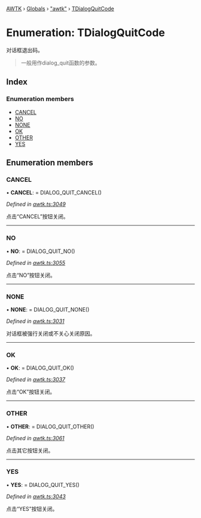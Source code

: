 [AWTK](../README.md) › [Globals](../globals.md) › ["awtk"](../modules/_awtk_.md) › [TDialogQuitCode](_awtk_.tdialogquitcode.md)

# Enumeration: TDialogQuitCode

对话框退出码。

> 一般用作dialog_quit函数的参数。

## Index

### Enumeration members

* [CANCEL](_awtk_.tdialogquitcode.md#cancel)
* [NO](_awtk_.tdialogquitcode.md#no)
* [NONE](_awtk_.tdialogquitcode.md#none)
* [OK](_awtk_.tdialogquitcode.md#ok)
* [OTHER](_awtk_.tdialogquitcode.md#other)
* [YES](_awtk_.tdialogquitcode.md#yes)

## Enumeration members

###  CANCEL

• **CANCEL**: =  DIALOG_QUIT_CANCEL()

*Defined in [awtk.ts:3049](https://github.com/zlgopen/awtk-binding/blob/066f953/tools/code_gen/js/output/awtk.ts#L3049)*

点击“CANCEL”按钮关闭。

___

###  NO

• **NO**: =  DIALOG_QUIT_NO()

*Defined in [awtk.ts:3055](https://github.com/zlgopen/awtk-binding/blob/066f953/tools/code_gen/js/output/awtk.ts#L3055)*

点击“NO”按钮关闭。

___

###  NONE

• **NONE**: =  DIALOG_QUIT_NONE()

*Defined in [awtk.ts:3031](https://github.com/zlgopen/awtk-binding/blob/066f953/tools/code_gen/js/output/awtk.ts#L3031)*

对话框被强行关闭或不关心关闭原因。

___

###  OK

• **OK**: =  DIALOG_QUIT_OK()

*Defined in [awtk.ts:3037](https://github.com/zlgopen/awtk-binding/blob/066f953/tools/code_gen/js/output/awtk.ts#L3037)*

点击“OK”按钮关闭。

___

###  OTHER

• **OTHER**: =  DIALOG_QUIT_OTHER()

*Defined in [awtk.ts:3061](https://github.com/zlgopen/awtk-binding/blob/066f953/tools/code_gen/js/output/awtk.ts#L3061)*

点击其它按钮关闭。

___

###  YES

• **YES**: =  DIALOG_QUIT_YES()

*Defined in [awtk.ts:3043](https://github.com/zlgopen/awtk-binding/blob/066f953/tools/code_gen/js/output/awtk.ts#L3043)*

点击“YES”按钮关闭。
